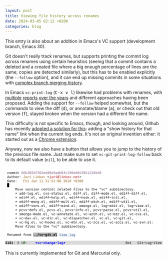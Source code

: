 ```yaml
---
layout: post
title: Viewing file history across renames
date: 2024-03-05 02:12 +0200
categories: blog
---
```


This entry is also about an addition in Emacs's VC support
(development branch, Emacs 30).

Git doesn't really track renames, but supports printing the commit log
across renames using certain heuristics (seeing that a commit contains
a deleted and a created file where a big enough percentage of lines
are the same; copies are detected similarly), but this has to be
enabled explicitly (the `--follow` option), and it can end up missing
commits in some situations with [complex branch merging
history](https://stackoverflow.com/questions/46487476/git-log-follow-graph-skips-commits).

In Emacs `vc-print-log` (<kbd>C-x v l</kbd>) likewise had problems
with renames, with [multiple](https://debbugs.gnu.org/8756)
[reports](https://debbugs.gnu.org/19045) [over the
years](https://debbugs.gnu.org/55871) and different approaches having been
proposed. Adding the support for `--follow` helped somewhat, but the
commands to view the diff (<kbd>d</kbd>), or annotate/blame
(<kbd>a</kbd>), or check out that old version (<kbd>f</kbd>), stayed
broken when the version had a different file name.

This difficulty is not specific to Emacs, though, and looking around,
Github has recently [adopted a solution for
this](https://github.blog/changelog/2022-06-06-view-commit-history-across-file-renames-and-moves/):
adding a "show history for that name" link when the current log ends.
It's not an original invention either: it started out as a [Chrome
extension](https://github.com/jeffstieler/github-follow-extension).

Anyway, now we also have a button that allows you to jump to the
history of the previous file name. Just make sure to set
`vc-git-print-log-follow` back to its default value (`nil`), to be
able to use it.

![bottom of vc-print-log for vc-git.el](/assets/images/2024-03-05.png)

This is currently implemented for Git and Mercurial only.
